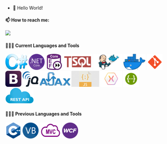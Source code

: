- 👋 Hello World!


#### 📫 How to reach me:   
  [<img src="https://img.icons8.com/color/48/000000/linkedin.png" width="3.5%"/>](https://www.linkedin.com/in/samira-maleki/)
  
#### 👨🏻‍💻 Current Languages and Tools
 <code><img height="50" src="https://raw.githubusercontent.com/samiramaleki/samiramaleki/Logos/Logos/CSharp.png"></code>
  <code><img height="50" src="https://raw.githubusercontent.com/samiramaleki/samiramaleki/Logos/Logos/Core.png"></code>
  <code><img height="50" src="https://raw.githubusercontent.com/samiramaleki/samiramaleki/Logos/Logos/EfCore.png"></code>
  <code><img height="50" src="https://raw.githubusercontent.com/samiramaleki/samiramaleki/Logos/Logos/TSQL.png"></code>
  <code><img height="50" src="https://raw.githubusercontent.com/samiramaleki/samiramaleki/Logos/Logos/Docker.Png"></code>
  <code><img height="50" src="https://raw.githubusercontent.com/samiramaleki/samiramaleki/Logos/Logos/Docker1.Png"></code>
  <code><img height="50" src="https://raw.githubusercontent.com/samiramaleki/samiramaleki/Logos/Logos/Git.png"></code>
  <code><img height="50" src="https://raw.githubusercontent.com/samiramaleki/samiramaleki/Logos/Logos/BootStrap.png"></code>
  <code><img height="50" src="https://raw.githubusercontent.com/samiramaleki/samiramaleki/Logos/Logos/Jquery.png"></code>
  <code><img height="50" src="https://raw.githubusercontent.com/samiramaleki/samiramaleki/Logos/Logos/Ajax.png"></code>
  <code><img height="50" src="https://raw.githubusercontent.com/samiramaleki/samiramaleki/Logos/Logos/json.png"></code>
  <code><img height="50" src="https://raw.githubusercontent.com/samiramaleki/samiramaleki/Logos/Logos/Xamarin.png"></code>
  <code><img height="50" src="https://raw.githubusercontent.com/samiramaleki/samiramaleki/Logos/Logos/Swagger.png"></code>
  <code><img height="50" src="https://raw.githubusercontent.com/samiramaleki/samiramaleki/Logos/Logos/RestFule.png"></code>


 
 
#### 👨🏻‍💻 Previous Languages and Tools
  <code><img height="50" src="https://raw.githubusercontent.com/github/explore/80688e429a7d4ef2fca1e82350fe8e3517d3494d/topics/cpp/cpp.png"></code>
  <code><img height="50" src="https://raw.githubusercontent.com/samiramaleki/samiramaleki/Logos/Logos/VB.png"></code>
  <code><img height="50" src="https://raw.githubusercontent.com/samiramaleki/samiramaleki/Logos/Logos/MVC.png"></code>
  <code><img height="50" src="https://raw.githubusercontent.com/samiramaleki/samiramaleki/Logos/Logos/WCF.png"></code>
